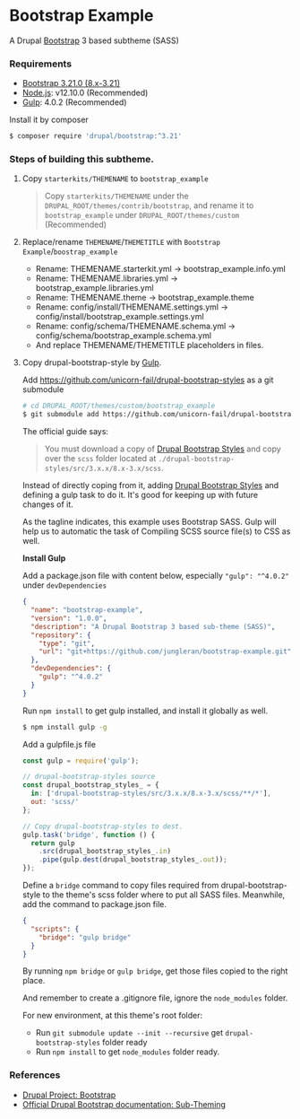 # Bootstrap Example

A Drupal [Bootstrap](https://www.drupal.org/project/bootstrap) 3 based subtheme (SASS)


### Requirements

- [Bootstrap 3.21.0 (8.x-3.21)](https://www.drupal.org/project/bootstrap/releases/8.x-3.21)
- [Node.js](https://nodejs.org/en/): v12.10.0 (Recommended)
- [Gulp](https://gulpjs.com/): 4.0.2 (Recommended)

Install it by composer

```bash
$ composer require 'drupal/bootstrap:^3.21'
```

### Steps of building this subtheme.

1. Copy `starterkits/THEMENAME` to `bootstrap_example`

    > Copy `starterkits/THEMENAME` under the `DRUPAL_ROOT/themes/contrib/bootstrap`, and rename it to `bootstrap_example` under
 `DRUPAL_ROOT/themes/custom` (Recommended)

2. Replace/rename `THEMENAME`/`THEMETITLE` with `Bootstrap Example`/`boostrap_example`

    - Rename: THEMENAME.starterkit.yml -> bootstrap_example.info.yml
    - Rename: THEMENAME.libraries.yml -> bootstrap_example.libraries.yml
    - Rename: THEMENAME.theme -> bootstrap_example.theme
    - Rename: config/install/THEMENAME.settings.yml -> config/install/bootstrap_example.settings.yml
    - Rename: config/schema/THEMENAME.schema.yml -> config/schema/bootstrap_example.schema.yml
    - And replace THEMENAME/THEMETITLE placeholders in files.

3. Copy drupal-bootstrap-style by [Gulp](https://gulpjs.com/).

    Add https://github.com/unicorn-fail/drupal-bootstrap-styles as a git submodule
    ```bash
    # cd DRUPAL_ROOT/themes/custom/bootstrap_example
    $ git submodule add https://github.com/unicorn-fail/drupal-bootstrap-styles
    ```
    The official guide says:
    > You must download a copy of [Drupal Bootstrap Styles](https://github.com/unicorn-fail/drupal-bootstrap-styles) and copy over the `scss` folder located at `./drupal-bootstrap-styles/src/3.x.x/8.x-3.x/scss`.

    Instead of directly coping from it, adding [Drupal Bootstrap Styles](https://github.com/unicorn-fail/drupal-bootstrap-styles) and defining a gulp task to do it.
    It's good for keeping up with future changes of it.

    As the tagline indicates, this example uses Bootstrap SASS. Gulp will help us to automatic the task of
    Compiling SCSS source file(s) to CSS as well.

    **Install Gulp**

    Add a package.json file with content below, especially `"gulp": "^4.0.2"` under `devDependencies`

    ```json
    {
      "name": "bootstrap-example",
      "version": "1.0.0",
      "description": "A Drupal Bootstrap 3 based sub-theme (SASS)",
      "repository": {
        "type": "git",
        "url": "git+https://github.com/jungleran/bootstrap-example.git"
      },
      "devDependencies": {
        "gulp": "^4.0.2"
      }
    }
    ```
    Run `npm install` to get gulp installed, and install it globally as well.
    ```bash
    $ npm install gulp -g
    ```
    Add a gulpfile.js file
    ```js
    const gulp = require('gulp');

    // drupal-bootstrap-styles source
    const drupal_bootstrap_styles_ = {
      in: ['drupal-bootstrap-styles/src/3.x.x/8.x-3.x/scss/**/*'],
      out: 'scss/'
    };

    // Copy drupal-bootstrap-styles to dest.
    gulp.task('bridge', function () {
      return gulp
        .src(drupal_bootstrap_styles_.in)
        .pipe(gulp.dest(drupal_bootstrap_styles_.out));
    });
    ```
    Define a `bridge` command to copy files required from drupal-bootstrap-style to the theme's scss folder
    where to put all SASS files. Meanwhile, add the command to package.json file.
    ```json
    {
      "scripts": {
        "bridge": "gulp bridge"
      }
    }
    ```

    By running `npm bridge` or `gulp bridge`, get those files copied to the right place.

    And remember to create a .gitignore file, ignore the `node_modules` folder.

    For new environment, at this theme's root folder:
    - Run `git submodule update --init --recursive` get `drupal-bootstrap-styles` folder ready
    - Run `npm install` to get `node_modules` folder ready.

### References

- [Drupal Project: Bootstrap](https://www.drupal.org/project/bootstrap)
- [Official Drupal Bootstrap documentation: Sub-Theming](https://drupal-bootstrap.org/api/bootstrap/docs!Sub-Theming.md/group/sub_theming/8.x-3.x)
